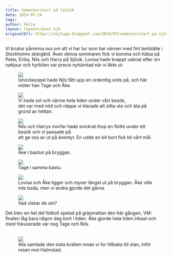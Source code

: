 ```yaml
---
title: Semesterstart på Sjövik
date: 2014-07-14
tags: 	
author: Pelle
layout: layouts/post.njk
originalUrl: https://nejtupp.blogspot.com/2014/07/semesterstart-pa-sjovik.html
---
```


Vi brukar påminna oss om att vi har tur som har vänner med fint lantställe i Stockholms skärgård. Även denna sommaren fick vi komma och hälsa på Peter, Erika, Nils och Harry på Sjövik. Lovisa hade knappt vaknat efter sin nattjour och hyrbilen var precis nyhämtad när vi åkte ut.

<figure>
	<img src="../../../../img/Sjo%CC%88vik-PERK9277.jpg">
	<figcaption>Ishockeyspel hade Nils fått upp en ordentlig snits på, och här möter han Tage och Åke.</figcaption>
</figure>

<figure>
	<img src="../../../../img/Sjo%CC%88vik-PERK9320.jpg">
	<figcaption>Vi hade sol och värme hela tiden under vårt besök, <br>det var med nöd och näppe vi klarade att sitta ute och äta på grund av hettan.</figcaption>
</figure>

<figure>
	<img src="../../../../img/Sjo%CC%88vik-PERK9340.jpg">
	<figcaption>Nils och Harrys morfar hade snickrat ihop en flotte under ett besök och vi passade på <br>att ge oss av ut på äventyr. En udde en bit bort fick bli vårt mål. </figcaption>
</figure>

<figure>
	<img src="../../../../img/Sjo%CC%88vik-PERK9362.jpg">
	<figcaption>Åke i bastun på bryggan.</figcaption>
</figure>

<figure>
	<img src="../../../../img/Sjo%CC%88vik-PERK9369.jpg">
	<figcaption>Tage i samma bastu.</figcaption>
</figure>

<figure>
	<img src="../../../../img/Sjo%CC%88vik-PERK9379.jpg">
	<figcaption>Lovisa och Åke ligger och myser längst ut på bryggan. Åke ville inte bada, men vi andra gjorde det gärna.</figcaption>
</figure>

<figure>
	<img src="../../../../img/Sjo%CC%88vik-PERK9382.jpg">
	<figcaption>Vad viskar de om?</figcaption>
</figure>Det blev en hel del fotboll spelad på gräsmattan den här gången, VM-finalen låg bara någon dag bort i tiden. Åke gjorde hela tiden inkast och mest fokuserade var nog Tage och Nils.<br><br>

<figure>
	<img src="../../../../img/Sjo%CC%88vik-PERK9419.jpg">
	<figcaption>Alla samlade den sista kvällen innan vi for tillbaka till stan, inför resan mot Halmstad.</figcaption>
</figure>
